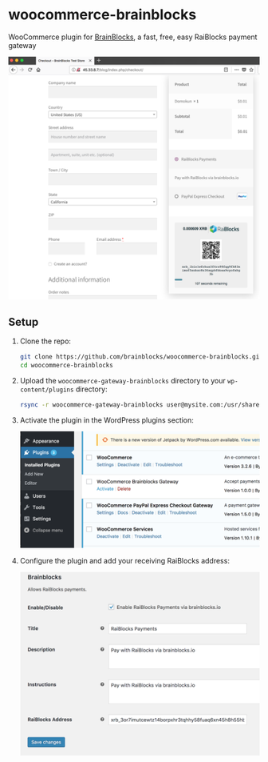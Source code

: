 # woocommerce-brainblocks

WooCommerce plugin for [BrainBlocks](https://brainblocks.io), a fast, free, easy RaiBlocks payment gateway

![cart](./img/cart.png)

## Setup

1. Clone the repo:

   ```bash
   git clone https://github.com/brainblocks/woocommerce-brainblocks.git
   cd woocommerce-brainblocks
   ```
   
2. Upload the `woocommerce-gateway-brainblocks` directory to your `wp-content/plugins` directory:

   ```bash
   rsync -r woocommerce-gateway-brainblocks user@mysite.com:/usr/share/wordpress/wp-content/plugins/
   ```
   
3. Activate the plugin in the WordPress plugins section:

   ![plugins](./img/plugins.png)

4. Configure the plugin and add your receiving RaiBlocks address:

   ![config](./img/config.png)



